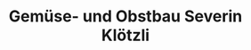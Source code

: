 ---
title: "Gemüse- und Obstbau Severin Klötzli"
url: /kleinluetzel/gemuese-und-obstbau-severin-kloetzli/
shop: Hofladen
---